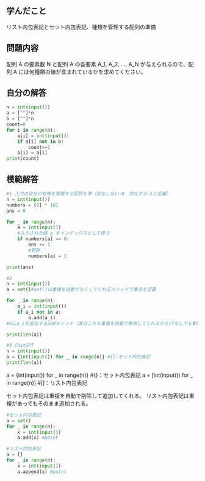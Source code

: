 

## 学んだこと
リスト内包表記とセット内包表記、種類を管理する配列の準備

## 問題内容
配列 A の要素数 N と配列 A の各要素 A_1, A_2, ..., A_N が与えられるので、配列 A には何種類の値が含まれているかを求めてください。

## 自分の解答
```python
n = int(input())
a = [""]*n
b = [""]*n
count=0
for i in range(n):
    a[i] = int(input())
    if a[i] not in b:
        count+=1
    b[i] = a[i]
print(count)
```

## 模範解答
```python
#1 入力の存在の有無を管理する配列を準（存在しない→0　存在する→1と定義）
n = int(input())
numbers = [0] * 101
ans = 0

for _ in range(n):
    a = int(input())
    #入力された値 a をインデックスとして使う
    if numbers[a] == 0:
        ans += 1
        #更新
        numbers[a] = 1

print(ans)

#2
n = int(input())
a = set()#set()は重複を自動でなくしてくれるメソッドで集合を定義

for _ in range(n):
    a_i = int(input())
    if a_i not in a:
        a.add(a_i)
#aにa_iを追加するaddメソッド（実はこれも重複を自動で無視してくれるからifなしでも動作する。なぜならset.add()だから）

print(len(a))

#3 ChatGPT
n = int(input())
a = {int(input()) for _ in range(n)} #{}:セット内包表記
print(len(a))

```
a = {int(input()) for _ in range(n)} #{}：セット内包表記
a = [int(input()) for _ in range(n)] #[]：リスト内包表記

セット内包表記は重複を自動で削除して追加してくれる。
リスト内包表記は重複があってもそのまま追加される。

```python
#セット内包表記
a = set()
for _ in range(n):
    x = int(input())
    a.add(x) #point

#リスト内包表記
a = []
for _ in range(n):
    x = int(input())
    a.append(x) #point
```